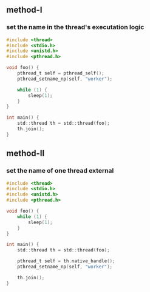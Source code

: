 ## method-I
### set the name in the thread's executation logic
```c
#include <thread>
#include <stdio.h>
#include <unistd.h>
#include <pthread.h>

void foo() {
    pthread_t self = pthread_self();
    pthread_setname_np(self, "worker");

    while (1) {
        sleep(1);
    }
}

int main() {
    std::thread th = std::thread(foo);
    th.join();
}
```

## method-II
### set the name of one thread external
```c
#include <thread>
#include <stdio.h>
#include <unistd.h>
#include <pthread.h>

void foo() {
    while (1) {
        sleep(1);
    }
}

int main() {
    std::thread th = std::thread(foo);

    pthread_t self = th.native_handle();
    pthread_setname_np(self, "worker");

    th.join();
}

```
